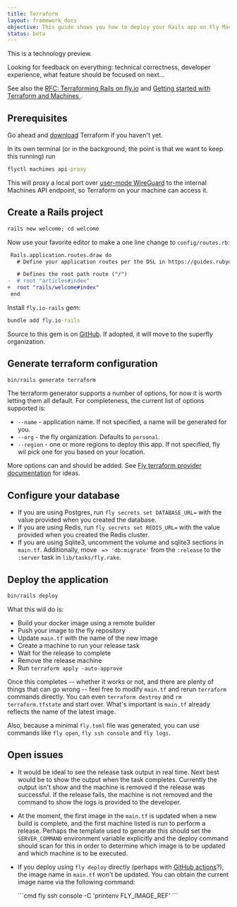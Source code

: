 ```yaml
---
title: Terraform
layout: framework_docs
objective: This guide shows you how to deploy your Rails app on Fly Machines using Terraform
status: beta
---
```


This is a technology preview.

Looking for feedback on everything: technical correctness,
developer experience, what feature should be focused on next...

See also the [RFC: Terraforming Rails on fly.io](https://community.fly.io/t/rfc-terraforming-rails-on-fly-io/7133) and
[Getting started with Terraform and Machines ](https://fly.io/docs/app-guides/terraform-iac-getting-started/).

## Prerequisites

Go ahead and [download](https://learn.hashicorp.com/tutorials/terraform/install-cli) Terraform if you haven't yet.

In its own terminal (or in the background; the point is that we want to keep this running) run

```cmd
flyctl machines api-proxy
 ```
 
This will proxy a local port over [user-mode WireGuard](https://fly.io/blog/our-user-mode-wireguard-year/) to the internal Machines API endpoint, so Terraform on your machine can access it.

## Create a Rails project

```cmd
rails new welcome; cd welcome
```

Now use your favorite editor to make a one line change to `config/routes.rb`:

``` diff
 Rails.application.routes.draw do
   # Define your application routes per the DSL in https://guides.rubyonrails.org/routing.html

   # Defines the root path route ("/")
-  # root "articles#index"
+  root "rails/welcome#index"
 end
 ```

 Install `fly.io-rails` gem:

 ```cmd
 bundle add fly.io-rails
 ```

Source to this gem is on [GitHub](https://github.com/rubys/fly.io-rails).  If
adopted, it will move to the superfly organization.


## Generate terraform configuration

```cmd
bin/rails generate terraform
```

The terraform generator supports a number of options, for now it is worth letting them all default.  For completeness, the current list of options supported is:

  * `--name` - application name. If not specified, a name will be generated for you.
  * `--org` - the fly organization. Defaults to `personal`.
  * `--region` - one or more regions to deploy this app.  If not specified, fly wil pick one for you based on your location.

  More options can and should be added.  See
  [Fly terraform provider documentation](https://registry.terraform.io/providers/fly-apps/fly/latest/docs/resources/machine#optional) for ideas.

## Configure your database

 * If you are using Postgres, run `fly secrets set DATABASE_URL=` with the
   value provided when you created the database.
 * If you are using Redis, run `fly secrets set REDIS_URL=` with the value
   provided when you created the Redis cluster.
 * If you are using Sqlite3, uncomment the volume and sqlite3 sections in
   `main.tf`.  Additionally, move ` => 'db:migrate'` from the `:release` to
   the `:server` task in `lib/tasks/fly.rake`.

## Deploy the application

```cmd
bin/rails deploy
```

What this will do is:
  * Build your docker image using a remote builder
  * Push your image to the fly repository
  * Update `main.tf` with the name of the new image
  * Create a machine to run your release task
  * Wait for the release to complete
  * Remove the release machine
  * Run `terraform apply -auto-approve`

Once this completes -- whether it works or not, and there are plenty of
things that can go wrong -- feel free to modify `main.tf` and
rerun `terraform` commands directly.  You can even `terraform destroy` and
`rm terraform.tfstate` and start over.  What's important is `main.tf` already
reflects the name of the latest image.

Also, because a minimal `fly.toml` file was generated, you can use commands like `fly open`,
`fly ssh console` and `fly logs`.

## Open issues

 * It would be ideal to see the release task output in real time.
   Next best would be to show the output when the task completes.
   Currently the output isn't show and the machine is removed if
   the release was successful.  If the release fails, the machine
   is not removed and the command to show the logs is provided to
   the developer.
 * At the moment, the first image in the `main.tf` is updated when
   a new build is complete, and the first machine listed is run
   to perform a release.  Perhaps the template used to generate this
   should set the `SERVER_COMMAND` environment variable explicitly
   and the deploy command should scan for this in order to determine
   which image is to be updated and which machine is to be executed.
 * If you deploy using `fly deploy` directly (perhaps with
   [GitHub actions](https://fly.io/docs/app-guides/continuous-deployment-with-github-actions/)?), the image name in `main.tf` won't be updated.  You
   can obtain the current image name via the following command:

     <p>
     ```cmd
     fly ssh console -C 'printenv FLY_IMAGE_REF'
     ```
     </p>
